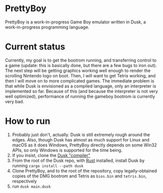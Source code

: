 # PrettyBoy
PrettyBoy is a work-in-progress Game Boy emulator written in Dusk, a work-in-progress programming language.

# Current status
Currently, my goal is to get the bootrom running, and transferring control to a game (update: this is basically done, but there are a few bugs to iron out). The next step will be getting graphics working well enough to render the scrolling Nintendo logo on boot. Then, I will want to get Tetris working, and then I will move on to more complicated games. The immediate problem is that while Dusk is envisioned as a compiled language, only an interpreter is implemented so far. Because of this (and because the interpreter is not very well optimized), performance of running the gameboy bootrom is currently very bad.

# How to run
1. Probably just don't, actually. Dusk is still extremely rough around the edges. Also, though Dusk has almost as much support for Linux and macOS as it does Windows, PrettyBoy directly depends on some Win32 APIs, so only Windows is supported for the time being.
1. If you insist, clone the [Dusk "compiler"](https://github.com/dusklang/dusk)
1. From the root of the Dusk repo, with [Rust](https://www.rust-lang.org/learn/get-started) installed, install Dusk by running `cargo install --path dusk`
1. Clone PrettyBoy, and to the root of the repository, copy legally-obtained copies of the DMG bootrom and Tetris as `bios.bin` and `tetris.bin`, respectively
1. run `dusk main.dusk`